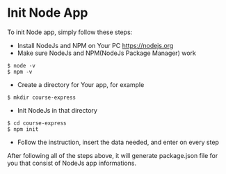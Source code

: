 # Init Node App

To init Node app, simply follow these steps:
- Install NodeJs and NPM on Your PC https://nodejs.org
- Make sure NodeJs and NPM(NodeJs Package Manager) work
```
$ node -v
$ npm -v
```
- Create a directory for Your app, for example
```
$ mkdir course-express
```
- Init NodeJs in that directory
```
$ cd course-express
$ npm init
```
- Follow the instruction, insert the data needed, and enter on every step

After following all of the steps above, it will generate package.json file for you that consist of NodeJs app informations.